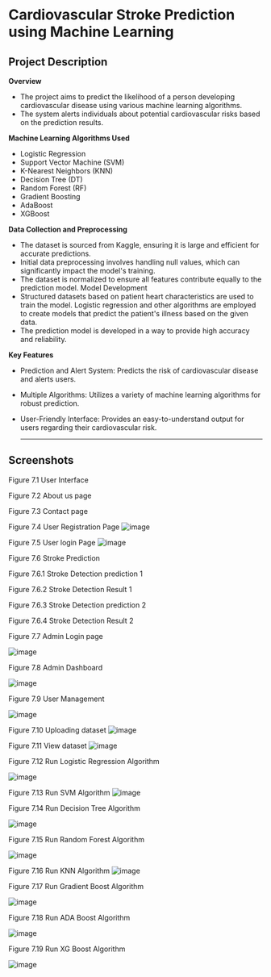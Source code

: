 # **Cardiovascular Stroke Prediction using Machine Learning**


**Project Description**
------------------------------------------------------------------------------------------------------------------------------------------------------------------
**Overview**
* The project aims to predict the likelihood of a person developing cardiovascular disease using various machine learning algorithms.
* The system alerts individuals about potential cardiovascular risks based on the prediction results.
  
**Machine Learning Algorithms Used**
* Logistic Regression
* Support Vector Machine (SVM)
* K-Nearest Neighbors (KNN)
* Decision Tree (DT)
* Random Forest (RF)
* Gradient Boosting
* AdaBoost
* XGBoost
  
**Data Collection and Preprocessing**
* The dataset is sourced from Kaggle, ensuring it is large and efficient for accurate predictions.
* Initial data preprocessing involves handling null values, which can significantly impact the model's training.
* The dataset is normalized to ensure all features contribute equally to the prediction model.
Model Development
* Structured datasets based on patient heart characteristics are used to train the model.
Logistic regression and other algorithms are employed to create models that predict the patient's illness based on the given data.
* The prediction model is developed in a way to provide high accuracy and reliability.

**Key Features**
* Prediction and Alert System: Predicts the risk of cardiovascular disease and alerts users.
* Multiple Algorithms: Utilizes a variety of machine learning algorithms for robust prediction.
* User-Friendly Interface: Provides an easy-to-understand output for users regarding their cardiovascular risk.

  ------------------------------------------------------------------------------------------------------------------------------------------------------------------


**Screenshots**
------------------------------------------------------------------------------------------------------------------------------------------------------------------


Figure 7.1 User Interface


Figure 7.2 About us page
 






 

Figure 7.3 Contact page
 



 


Figure 7.4 User Registration Page
 ![image](https://github.com/JamiRohit/Heart-Stroke-Full-Stack/assets/101118628/9f28de2e-3540-4067-9bc6-97f0aa00da70)




 

Figure 7.5 User login Page
![image](https://github.com/JamiRohit/Heart-Stroke-Full-Stack/assets/101118628/2e64261b-8881-4f7a-b715-4d997b93e273)


Figure 7.6 Stroke Prediction
 



 

Figure 7.6.1 Stroke Detection prediction 1






Figure 7.6.2 Stroke Detection Result 1
 



 

Figure 7.6.3 Stroke Detection prediction 2



Figure 7.6.4 Stroke Detection Result 2
 



 



Figure 7.7 Admin Login page
 
![image](https://github.com/JamiRohit/Heart-Stroke-Full-Stack/assets/101118628/f4a26307-9238-40b8-b5ed-afd0f5699eac)



 

Figure 7.8 Admin Dashboard

![image](https://github.com/JamiRohit/Heart-Stroke-Full-Stack/assets/101118628/35cc3ff2-cd87-4e0f-a451-4cd7e8ea3217)




Figure 7.9 User Management 

![image](https://github.com/JamiRohit/Heart-Stroke-Full-Stack/assets/101118628/e6c99ea3-b886-4b0d-b33b-84761e0d3e6e)

 




Figure 7.10 Uploading dataset
 ![image](https://github.com/JamiRohit/Heart-Stroke-Full-Stack/assets/101118628/c3c04221-6340-4e9d-bbd1-ddd92de00660)




 

Figure 7.11 View dataset
![image](https://github.com/JamiRohit/Heart-Stroke-Full-Stack/assets/101118628/283d5c13-399f-40f2-a6b9-171d4d20d165)



Figure 7.12 Run Logistic Regression Algorithm
 
![image](https://github.com/JamiRohit/Heart-Stroke-Full-Stack/assets/101118628/26730427-13fa-40fe-bb11-d1cf51965c59)



 

Figure 7.13 Run SVM Algorithm
![image](https://github.com/JamiRohit/Heart-Stroke-Full-Stack/assets/101118628/5cea6e8c-f052-44b8-bd28-b88714001c6a)


Figure 7.14 Run Decision Tree Algorithm
 
![image](https://github.com/JamiRohit/Heart-Stroke-Full-Stack/assets/101118628/c223304e-0019-412c-a594-dc7b09a39842)



 

Figure 7.15 Run Random Forest Algorithm

![image](https://github.com/JamiRohit/Heart-Stroke-Full-Stack/assets/101118628/3344ebd5-73d0-456d-9cab-8f50e1339ff0)




Figure 7.16 Run KNN Algorithm
 ![image](https://github.com/JamiRohit/Heart-Stroke-Full-Stack/assets/101118628/26962984-e6a4-4a44-a4ab-e3917d3a82d4)




 

Figure 7.17 Run Gradient Boost Algorithm

![image](https://github.com/JamiRohit/Heart-Stroke-Full-Stack/assets/101118628/47b527ea-abb2-4797-91d7-6058c9b9ac4f)




Figure 7.18 Run ADA Boost Algorithm
 
![image](https://github.com/JamiRohit/Heart-Stroke-Full-Stack/assets/101118628/74b0755b-e010-491c-80ba-1fc2cc4ae388)



 

Figure 7.19 Run XG Boost Algorithm


![image](https://github.com/JamiRohit/Heart-Stroke-Full-Stack/assets/101118628/0b457eb3-1b65-41df-a5a3-b6f3f3d5fdae)


